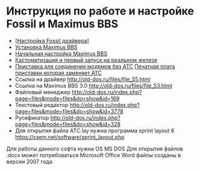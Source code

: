 # Инструкция по работе и настройке Fossil и Maximus BBS
- [[Настройка Fossil драйвера](01-fossil/1.docx)]
- [Установка Maximus BBS](02-Maximus-BBS-install/2.docx)
- [Начальная настройка Maximus BBS](03-Maximus-BBS-setup/3.docx)
- [Кастомитизация и первый запуск на реальном железе](04-first-run/4.docx)
- [Приставка для соединения модемов без АТС](05-connection-without-ATE/5.docx)
  [Печатная плата приставки которая заменяет АТС](05-connection-without-ATE/АТС.lay)
- Ссылка на драйвер http://old-dos.ru/files/file_55.html
- Ссылка на Maximus BBS 3.0 http://old-dos.ru/files/file_53.html
- Файловый менеджер http://old-dos.ru/index.php?page=files&mode=files&do=show&id=169
- Текстовый редактор http://old-dos.ru/index.php?page=files&mode=files&do=show&id=3778
- Русификатор http://old-dos.ru/index.php?page=files&mode=files&do=show&id=328
- Для открытия файла АТС.lay нужна программа sprint layout 6 https://cxem.net/software/sprint_layout.php

Для работы данного софта нужна OS MS DOS
Для открытия файлов .docx может потребоваться Microsoft Office Word файлы созданы в версии 2007 года.
